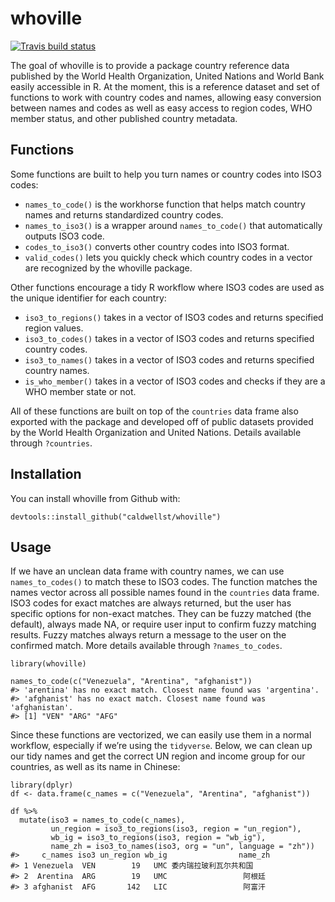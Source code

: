 
<!-- README.md is generated from README.Rmd. Please edit that file -->

whoville
========

<!-- badges: start -->

[![Travis build
status](https://travis-ci.com/caldwellst/whoville.svg?branch=master)](https://travis-ci.com/caldwellst/whoville)
<!-- badges: end -->

The goal of whoville is to provide a package country reference data
published by the World Health Organization, United Nations and World
Bank easily accessible in R. At the moment, this is a reference dataset
and set of functions to work with country codes and names, allowing easy
conversion between names and codes as well as easy access to region
codes, WHO member status, and other published country metadata.

Functions
---------

Some functions are built to help you turn names or country codes into
ISO3 codes:

-   `names_to_code()` is the workhorse function that helps match country
    names and returns standardized country codes.
-   `names_to_iso3()` is a wrapper around `names_to_code()` that
    automatically outputs ISO3 code.
-   `codes_to_iso3()` converts other country codes into ISO3 format.
-   `valid_codes()` lets you quickly check which country codes in a
    vector are recognized by the whoville package.

Other functions encourage a tidy R workflow where ISO3 codes are used as
the unique identifier for each country:

-   `iso3_to_regions()` takes in a vector of ISO3 codes and returns
    specified region values.
-   `iso3_to_codes()` takes in a vector of ISO3 codes and returns
    specified country codes.
-   `iso3_to_names()` takes in a vector of ISO3 codes and returns
    specified country names.
-   `is_who_member()` takes in a vector of ISO3 codes and checks if they
    are a WHO member state or not.

All of these functions are built on top of the `countries` data frame
also exported with the package and developed off of public datasets
provided by the World Health Organization and United Nations. Details
available through `?countries`.

Installation
------------

You can install whoville from Github with:

    devtools::install_github("caldwellst/whoville")

Usage
-----

If we have an unclean data frame with country names, we can use
`names_to_codes()` to match these to ISO3 codes. The function matches
the names vector across all possible names found in the `countries` data
frame. ISO3 codes for exact matches are always returned, but the user
has specific options for non-exact matches. They can be fuzzy matched
(the default), always made NA, or require user input to confirm fuzzy
matching results. Fuzzy matches always return a message to the user on
the confirmed match. More details available through `?names_to_codes`.

    library(whoville)

    names_to_code(c("Venezuela", "Arentina", "afghanist"))
    #> 'arentina' has no exact match. Closest name found was 'argentina'.
    #> 'afghanist' has no exact match. Closest name found was 'afghanistan'.
    #> [1] "VEN" "ARG" "AFG"

Since these functions are vectorized, we can easily use them in a normal
workflow, especially if we’re using the `tidyverse`. Below, we can clean
up our tidy names and get the correct UN region and income group for our
countries, as well as its name in Chinese:

    library(dplyr)
    df <- data.frame(c_names = c("Venezuela", "Arentina", "afghanist"))

    df %>%
      mutate(iso3 = names_to_code(c_names),
             un_region = iso3_to_regions(iso3, region = "un_region"),
             wb_ig = iso3_to_regions(iso3, region = "wb_ig"),
             name_zh = iso3_to_names(iso3, org = "un", language = "zh"))
    #>     c_names iso3 un_region wb_ig                name_zh
    #> 1 Venezuela  VEN        19   UMC 委内瑞拉玻利瓦尔共和国
    #> 2  Arentina  ARG        19   UMC                 阿根廷
    #> 3 afghanist  AFG       142   LIC                 阿富汗
